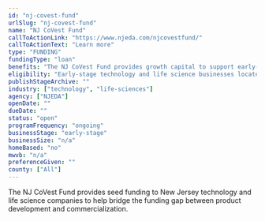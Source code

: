 ```yaml
---
id: "nj-covest-fund"
urlSlug: "nj-covest-fund"
name: "NJ CoVest Fund"
callToActionLink: "https://www.njeda.com/njcovestfund/"
callToActionText: "Learn more"
type: "FUNDING"
fundingType: "loan"
benefits: "The NJ CoVest Fund provides growth capital to support early-stage companies from product development towards successful, scalable commercialization. This funding is available at the critical stage between product development and commercial operation expansion, where limited funds are available and a funding gap exists. Investments through the NJ CoVest Fund will help stimulate business growth, additional capital investment, and creation of high-skilled jobs in New Jersey. Up to $250,000 is available."
eligibility: "Early-stage technology and life science businesses located in physical commercial office, co-working or incubator space in New Jersey, with at least 2 full-time founders that have a financial commitment to the company, and a minimum of 50% of its W-2 employees in New Jersey."
publishStageArchive: ""
industry: ["technology", "life-sciences"]
agency: ["NJEDA"]
openDate: ""
dueDate: ""
status: "open"
programFrequency: "ongoing"
businessStage: "early-stage"
businessSize: "n/a"
homeBased: "no"
mwvb: "n/a"
preferenceGiven: ""
county: ["All"]
---
```


The NJ CoVest Fund provides seed funding to New Jersey technology and life science companies to help bridge the funding gap between product development and commercialization.
